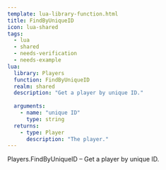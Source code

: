 ```yaml
---
template: lua-library-function.html
title: FindByUniqueID
icon: lua-shared
tags:
  - lua
  - shared
  - needs-verification
  - needs-example
lua:
  library: Players
  function: FindByUniqueID
  realm: shared
  description: "Get a player by unique ID."
  
  arguments:
    - name: "unique ID"
      type: string
  returns:
    - type: Player
      description: "The player."
---
```


<div class="lua__search__keywords">
Players.FindByUniqueID &#x2013; Get a player by unique ID.
</div>
